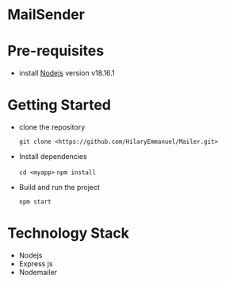 # MailSender

# Pre-requisites
- install [Nodejs](https://nodejs.org/en/blog/release/v18.16.1) version v18.16.1

# Getting Started
- clone the repository

  ` git clone <https://github.com/HilaryEmmanuel/Mailer.git> `

- Install dependencies
  
  ` cd <myapp> `
  ` npm install `

- Build and run the project
  
  ` npm start `

# Technology Stack
- Nodejs
- Express js
- Nodemailer 
